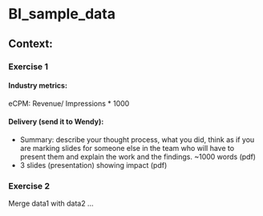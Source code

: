 # BI_sample_data

## Context:

### Exercise 1

#### Industry metrics:
eCPM: Revenue/ Impressions * 1000

#### Delivery (send it to Wendy):
- Summary: describe your thought process, what you did, think as if you are marking slides for someone else in the team who will have to present them and explain the work and the findings. ~1000 words (pdf)
- 3 slides (presentation) showing impact (pdf)


### Exercise 2
Merge data1 with data2 ... 
